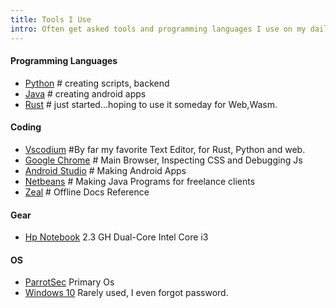 ```yaml
---
title: Tools I Use
intro: Often get asked tools and programming languages I use on my daily basis to be this productive. Below find my setup and tools.
---
```


#### Programming Languages

- [Python](https://docs.python.org/3/) # creating scripts, backend
- [Java](https://docs.oracle.com/en/java/) # creating android apps
- [Rust](https://www.rust-lang.org/) # just started...hoping to use it someday for Web,Wasm.

#### Coding

- [Vscodium](https://vscodium.com/) #By far my favorite Text Editor, for Rust, Python and web.
- [Google Chrome](https://www.google.com/chrome/) # Main Browser, Inspecting CSS and Debugging Js
- [Android Studio](https://developer.android.com/studio) # Making Android Apps
- [Netbeans](https://netbeans.org/) # Making Java Programs for freelance clients
- [Zeal](https://zealdocs.org/) # Offline Docs Reference

#### Gear

- [Hp Notebook](https://support.hp.com/us-en/product/hp-15-ay000-notebook-pc-series/10862300/model/12261594) 2.3 GH Dual-Core Intel Core i3

#### OS

- [ParrotSec](https://parrotlinux.org/) Primary Os
- [Windows 10](https://www.microsoft.com/en-us/software-download/windows10ISO) Rarely used, I even forgot password.
